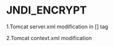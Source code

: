# JNDI_ENCRYPT
1.Tomcat server.xml modification in [<GlobalNamingResources>] tag
  <Resource auth="Container"
            signleton="false"
		        factory="com.ibm.demo1.configuration.SecureTomcatDataSourceImpl"
			      driverClassName="com.mysql.cj.jdbc.Driver" global="jdbc/j4s"
			      maxActive="20" maxIdle="0" maxWait="10000" name="jdbc/j4s"
			      password="CO8rJE8dAuycKFSLxT/Seg==" type="javax.sql.DataSource"
			      url="jdbc:mysql://localhost:3306/testdb" username="root" />
            
2.Tomcat context.xml modification
  <ResourceLink auth="Container" 
                global="jdbc/j4s" 
                name="jdbc/j4s" 
                type="javax.sql.DataSource"/>
